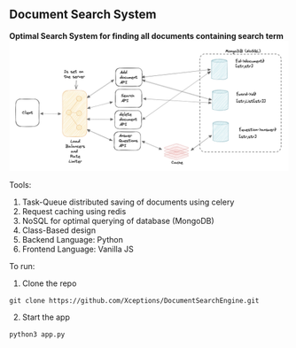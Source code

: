 ## Document Search System

**Optimal Search System for finding all documents containing search term**
![alt text](./images/DSdesign.png)

Tools:

1. Task-Queue distributed saving of documents using celery
2. Request caching using redis
3. NoSQL for optimal querying of database (MongoDB)
4. Class-Based design
5. Backend Language: Python
6. Frontend Language: Vanilla JS

To run:

1. Clone the repo

```
git clone https://github.com/Xceptions/DocumentSearchEngine.git
```

2. Start the app

```
python3 app.py
```

